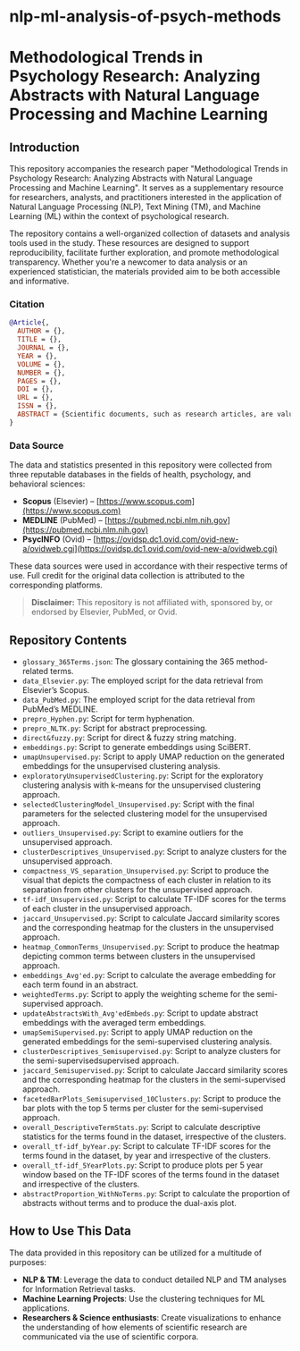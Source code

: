 # nlp-ml-analysis-of-psych-methods
# Methodological Trends in Psychology Research: Analyzing Abstracts with Natural Language Processing and Machine Learning

## Introduction

This repository accompanies the research paper "Methodological Trends in Psychology Research: Analyzing Abstracts with Natural Language Processing and Machine Learning". It serves as a supplementary resource for researchers, analysts, and practitioners interested in the application of Natural Language Processing (NLP), Text Mining (TM), and Machine Learning (ML) within the context of psychological research.

The repository contains a well-organized collection of datasets and analysis tools used in the study. These resources are designed to support reproducibility, facilitate further exploration, and promote methodological transparency. Whether you're a newcomer to data analysis or an experienced statistician, the materials provided aim to be both accessible and informative.

### Citation
```bibtex
@Article{,
  AUTHOR = {},
  TITLE = {},
  JOURNAL = {},
  YEAR = {},
  VOLUME = {},
  NUMBER = {},
  PAGES = {},
  DOI = {},
  URL = {},
  ISSN = {},
  ABSTRACT = {Scientific documents, such as research articles, are valuable resources for Information Retrieval and Natural Language Processing (NLP), offering opportunities to extract specialized knowledge and analyze key components of scholarly content, including research methods. This study investigates methodological trends in psychology research over the past 30 years (1995-2024) by applying a novel NLP and Machine Learning pipeline to a large corpus of 85,452 abstracts. A curated glossary of 365 method-related keywords served as a gold-standard reference for term identification, using direct and fuzzy string matching. Retrieved terms were encoded with SciBERT, averaging embeddings across contextual occurrences to produce unified vectors.  These vectors were clustered using unsupervised and weighted semi-supervised approaches, yielding six and ten clusters, respectively. Cluster composition was analyzed using weighted statistical measures to assess term importance within and across groups. Our findings highlight an increasing presence of methodological terminology in psychology, reflecting a shift toward greater standardization and transparency in research reporting. This work contributes a reproducible methodological framework for the semantic analysis of research language, with implications for meta-research, domain-specific lexicon development, and automated scientific knowledge discovery.}
}
```

### Data Source

The data and statistics presented in this repository were collected from three reputable databases in the fields of health, psychology, and behavioral sciences:

- **Scopus** (Elsevier) – [https://www.scopus.com](https://www.scopus.com)  
- **MEDLINE** (PubMed) – [https://pubmed.ncbi.nlm.nih.gov](https://pubmed.ncbi.nlm.nih.gov)  
- **PsycINFO** (Ovid) – [https://ovidsp.dc1.ovid.com/ovid-new-a/ovidweb.cgi](https://ovidsp.dc1.ovid.com/ovid-new-a/ovidweb.cgi)

These data sources were used in accordance with their respective terms of use. Full credit for the original data collection is attributed to the corresponding platforms.

> **Disclaimer:** This repository is not affiliated with, sponsored by, or endorsed by Elsevier, PubMed, or Ovid.


## Repository Contents

- `glossary_365Terms.json`: The glossary containing the 365 method-related terms.
- `data_Elsevier.py`: The employed script for the data retrieval from Elsevier’s Scopus.
- `data_PubMed.py`: The employed script for the data retrieval from PubMed’s MEDLINE.
- `prepro_Hyphen.py`: Script for term hyphenation.
- `prepro_NLTK.py`: Script for abstract preprocessing.
- `direct&fuzzy.py`: Script for direct & fuzzy string matching.
- `embeddings.py`: Script to generate embeddings using SciBERT.
- `umapUnsupervised.py`: Script to apply UMAP reduction on the generated embeddings for the unsupervised clustering analysis.
- `exploratoryUnsupervisedClustering.py`: Script for the exploratory clustering analysis with k-means for the unsupervised clustering approach.
- `selectedClusteringModel_Unsupervised.py`: Script with the final parameters for the selected clustering model for the unsupervised approach.
- `outliers_Unsupervised.py`: Script to examine outliers for the unsupervised approach.
- `clusterDescriptives_Unsupervised.py`: Script to analyze clusters for the unsupervised approach.
- `compactness_VS_separation_Unsupervised.py`: Script to produce the visual that depicts the compactness of each cluster in relation to its separation from other clusters for the unsupervised approach.
- `tf-idf_Unsupervised.py`: Script to calculate TF-IDF scores for the terms of each cluster in the unsupervised approach.
- `jaccard_Unsupervised.py`: Script to calculate Jaccard similarity scores and the corresponding heatmap for the clusters in the unsupervised approach.
- `heatmap_CommonTerms_Unsupervised.py`: Script to produce the heatmap depicting common terms between clusters in the unsupervised approach.
- `embeddings_Avg'ed.py`: Script to calculate the average embedding for each term found in an abstract.
- `weightedTerms.py`: Script to apply the weighting scheme for the semi-supervised approach.
- `updateAbstractsWith_Avg'edEmbeds.py`: Script to update abstract embeddings with the averaged term embeddings.
- `umapSemiSupervised.py`: Script to apply UMAP reduction on the generated embeddings for the semi-supervised clustering analysis.
- `clusterDescriptives_Semisupervised.py`: Script to analyze clusters for the semi-supervisedsupervised approach.
- `jaccard_Semisupervised.py`: Script to calculate Jaccard similarity scores and the corresponding heatmap for the clusters in the semi-supervised approach.
- `facetedBarPlots_Semisupervised_10Clusters.py`: Script to produce the bar plots with the top 5 terms per cluster for the semi-supervised approach.
- `overall_DescriptiveTermStats.py`: Script to calculate descriptive statistics for the terms found in the dataset, irrespective of the clusters. 
- `overall_tf-idf_byYear.py`: Script to calculate TF-IDF scores for the terms found in the dataset, by year and irrespective of the clusters. 
- `overall_tf-idf_5YearPlots.py`: Script to produce plots per 5 year window based on the TF-IDF scores of the terms found in the dataset and irrespective of the clusters. 
- `abstractProportion_WithNoTerms.py`: Script to calculate the proportion of abstracts without terms and to produce the dual-axis plot. 


## How to Use This Data

The data provided in this repository can be utilized for a multitude of purposes:
- **NLP & TM**: Leverage the data to conduct detailed NLP and TM analyses for Information Retrieval tasks.
- **Machine Learning Projects**: Use the clustering techniques for ML applications.
- **Researchers & Science enthusiasts**: Create visualizations to enhance the understanding of how elements of scientific research are communicated via the use of scientific corpora.

